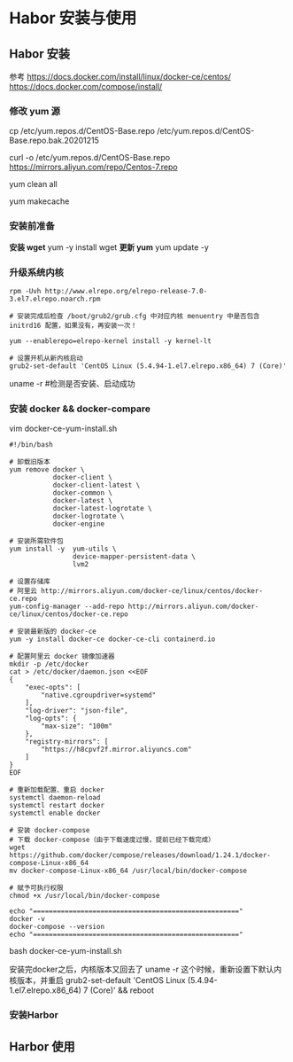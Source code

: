 # Habor 安装与使用

## Habor 安装
参考
https://docs.docker.com/install/linux/docker-ce/centos/
https://docs.docker.com/compose/install/

### 修改 yum 源

cp /etc/yum.repos.d/CentOS-Base.repo /etc/yum.repos.d/CentOS-Base.repo.bak.20201215

curl -o /etc/yum.repos.d/CentOS-Base.repo https://mirrors.aliyun.com/repo/Centos-7.repo

yum clean all

yum makecache

### 安装前准备
**安装 wget**
yum -y install wget
**更新 yum**
yum update -y 

### 升级系统内核

```
rpm -Uvh http://www.elrepo.org/elrepo-release-7.0-3.el7.elrepo.noarch.rpm

# 安装完成后检查 /boot/grub2/grub.cfg 中对应内核 menuentry 中是否包含 initrd16 配置，如果没有，再安装一次！  

yum --enablerepo=elrepo-kernel install -y kernel-lt

# 设置开机从新内核启动
grub2-set-default 'CentOS Linux (5.4.94-1.el7.elrepo.x86_64) 7 (Core)'

```
uname  -r  #检测是否安装、启动成功


### 安装 docker && docker-compare

vim docker-ce-yum-install.sh
```
#!/bin/bash

# 卸载旧版本
yum remove docker \
           docker-client \
           docker-client-latest \
           docker-common \
           docker-latest \
           docker-latest-logrotate \
           docker-logrotate \
           docker-engine

# 安装所需软件包
yum install -y  yum-utils \
                device-mapper-persistent-data \
                lvm2

# 设置存储库
# 阿里云 http://mirrors.aliyun.com/docker-ce/linux/centos/docker-ce.repo
yum-config-manager --add-repo http://mirrors.aliyun.com/docker-ce/linux/centos/docker-ce.repo

# 安装最新版的 docker-ce
yum -y install docker-ce docker-ce-cli containerd.io

# 配置阿里云 docker 镜像加速器
mkdir -p /etc/docker
cat > /etc/docker/daemon.json <<EOF
{
    "exec-opts": [
        "native.cgroupdriver=systemd"
    ],
    "log-driver": "json-file",
    "log-opts": {
        "max-size": "100m"
    },
    "registry-mirrors": [
        "https://h8cpvf2f.mirror.aliyuncs.com"
    ]
}
EOF

# 重新加载配置、重启 docker
systemctl daemon-reload
systemctl restart docker
systemctl enable docker

# 安装 docker-compose
# 下载 docker-compose（由于下载速度过慢，提前已经下载完成）
wget https://github.com/docker/compose/releases/download/1.24.1/docker-compose-Linux-x86_64
mv docker-compose-Linux-x86_64 /usr/local/bin/docker-compose

# 赋予可执行权限
chmod +x /usr/local/bin/docker-compose

echo "===================================================="
docker -v
docker-compose --version
echo "===================================================="
```

bash docker-ce-yum-install.sh

安装完docker之后，内核版本又回去了
uname -r
这个时候，重新设置下默认内核版本，并重启
grub2-set-default 'CentOS Linux (5.4.94-1.el7.elrepo.x86_64) 7 (Core)' && reboot

### 安装Harbor










## Harbor 使用














